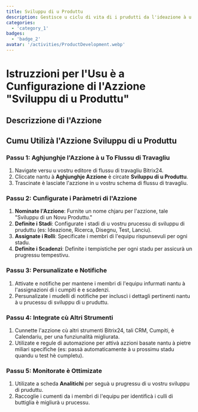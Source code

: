 ```yaml
---
title: Sviluppu di u Produttu
description: Gestisce u ciclu di vita di i prudutti da l'ideazione à u lanciu.
categories: 
  - 'category_1'
badges: 
  - 'badge_2'
avatar: '/activities/ProductDevelopment.webp'
---
```

# Istruzzioni per l'Usu è a Cunfigurazione di l'Azzione "Sviluppu di u Produttu"

## Descrizzione di l'Azzione

## Cumu Utilizà l'Azzione Sviluppu di u Produttu

### Passu 1: Aghjunghje l'Azzione à u To Flussu di Travagliu
1. Navigate versu u vostru editore di flussu di travagliu Bitrix24.
2. Cliccate nantu à **Aghjunghje Azzione** è circate **Sviluppu di u Produttu**.
3. Trascinate è lasciate l'azzione in u vostru schema di flussu di travagliu.

### Passu 2: Cunfigurate i Paràmetri di l'Azzione
1. **Nominate l'Azzione**: Furnite un nome chjaru per l'azzione, tale "Sviluppu di un Novu Produttu."
2. **Definite i Stadi**: Configurate i stadi di u vostru prucessu di sviluppu di pruduttu (es: Ideazione, Ricerca, Disegnu, Test, Lanciu).
3. **Assignate i Rolli**: Specificate i membri di l'equipu rispunsevuli per ogni stadu.
4. **Definite i Scadenzi**: Definite i tempistiche per ogni stadu per assicurà un prugressu tempestivu.

### Passu 3: Persunalizate e Notifiche
1. Attivate e notifiche per mantene i membri di l'equipu infurmati nantu à l'assignazioni di i cumpiti è e scadenzi.
2. Persunalizate i mudelli di notifiche per incluscì i dettagli pertinenti nantu à u prucessu di sviluppu di u pruduttu.

### Passu 4: Integrate cù Altri Strumenti
1. Cunnette l'azzione cù altri strumenti Bitrix24, tali CRM, Cumpiti, è Calendariu, per una funziunalità migliurata.
2. Utilizate e regule di automazione per attivà azzioni basate nantu à pietre miliari specifiche (es: passà automaticamente à u prossimu stadu quandu u test hè cumpletu).

### Passu 5: Monitorate è Ottimizate
1. Utilizate a scheda **Analitichi** per seguà u prugressu di u vostru sviluppu di pruduttu.
2. Raccoglie i cumenti da i membri di l'equipu per identificà i culli di buttiglia è migliurà u prucessu.